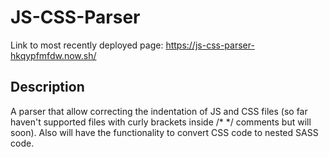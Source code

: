 # JS-CSS-Parser

Link to most recently deployed page: https://js-css-parser-hkqypfmfdw.now.sh/

Description
--
A parser that allow correcting the indentation of JS and CSS files (so far haven't supported files with curly brackets inside /* */ comments but will soon). Also will have the functionality to convert CSS code to nested SASS code.
